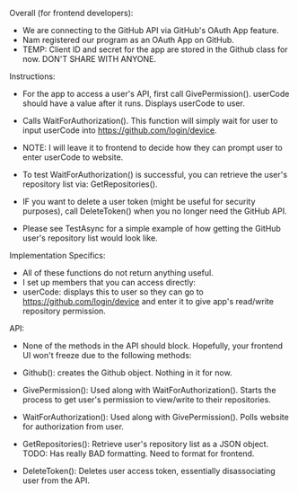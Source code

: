 Overall (for frontend developers):

- We are connecting to the GitHub API via GitHub's OAuth App feature.
- Nam registered our program as an OAuth App on GitHub.
- TEMP: Client ID and secret for the app are stored in the Github class for now. DON'T SHARE WITH ANYONE.

Instructions:
- For the app to access a user's API, first call GivePermission(). userCode should have a value after it runs. Displays userCode to user.
- Calls WaitForAuthorization(). This function will simply wait for user to input userCode into https://github.com/login/device.
- NOTE: I will leave it to frontend to decide how they can prompt user to enter userCode to website.
- To test WaitForAuthorization() is successful, you can retrieve the user's repository list via: GetRepositories().
- IF you want to delete a user token (might be useful for security purposes), call DeleteToken() when you no longer need the GitHub API.

- Please see TestAsync for a simple example of how getting the GitHub user's repository list would look like.

Implementation Specifics:
- All of these functions do not return anything useful.
- I set up members that you can access directly:
- userCode: displays this to user so they can go to https://github.com/login/device and enter it to give app's read/write repository permission.

API:
- None of the methods in the API should block. Hopefully, your frontend UI won't freeze due to the following methods:

- Github(): creates the Github object. Nothing in it for now.
- GivePermission(): Used along with WaitForAuthorization(). Starts the process to get user's permission to view/write to their repositories.
- WaitForAuthorization(): Used along with GivePermission(). Polls website for authorization from user.
- GetRepositories(): Retrieve user's repository list as a JSON object. TODO: Has really BAD formatting. Need to format for frontend.
- DeleteToken(): Deletes user access token, essentially disassociating user from the API.